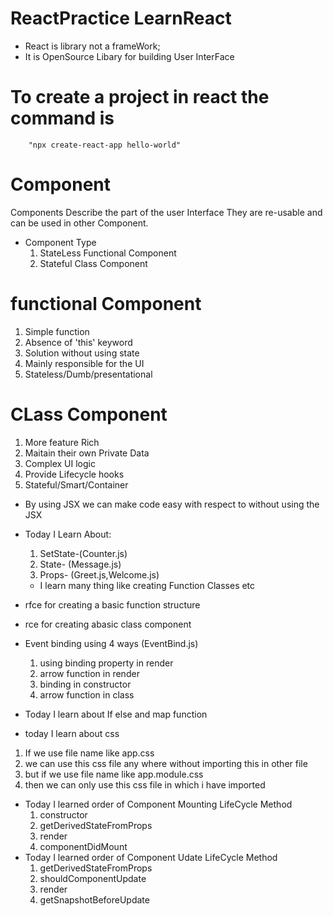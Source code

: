# ReactPractice LearnReact

* React is library not a frameWork;
* It is OpenSource Libary for building User InterFace

<!-- Cannot create a project named "helloWorld" because of npm naming restrictions.

  * name can no longer contain capital letters  While creating a project -->
# To create a project in react the command is<!-- "npx create-react-app <projectName>" -->
        "npx create-react-app hello-world"

# Component
  Components Describe the part of the user Interface
  They are re-usable and can be used in other Component.
  * Component Type
    1. StateLess Functional Component
    2. Stateful Class Component


# functional Component
  1. Simple function
  2. Absence of 'this' keyword
  3. Solution without using state
  4. Mainly responsible for the UI
  5. Stateless/Dumb/presentational

# CLass Component
  1. More feature Rich
  2. Maitain their own Private Data
  3. Complex UI logic
  4. Provide Lifecycle hooks
  5. Stateful/Smart/Container

* By using JSX we can make code easy with respect to without using the JSX

* Today I Learn About:
  1. SetState-(Counter.js)
  2. State- (Message.js)
  3. Props- (Greet.js,Welcome.js)
  * I learn many thing like creating Function Classes etc

* rfce for creating a basic function structure
* rce for creating abasic class component

* Event binding using 4 ways (EventBind.js)
  1. using binding property in render 
  2. arrow function in render
  3. binding in constructor
  4. arrow function in class

* Today I learn about If else and map function

* today I learn about css 
 1. If we use file name like app.css 
   1. we can use this css file any where without importing this in other file
  2. but if we use file name like app.module.css
   1. then we can only use this css file in which i have imported

* Today I learned order of Component Mounting LifeCycle Method
  1. constructor
  2. getDerivedStateFromProps
  3. render
  4. componentDidMount
* Today I learned order of Component Udate LifeCycle Method
  1. getDerivedStateFromProps
  2. shouldComponentUpdate
  3. render
  4. getSnapshotBeforeUpdate